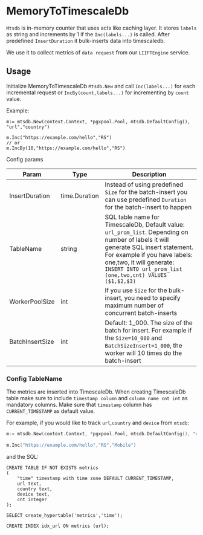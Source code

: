 # MemoryToTimescaleDb
`Mtsdb` is in-memory counter that uses acts like caching layer. It stores `labels` as string and increments by 1 if the `Inc(labels...)` is called.
After predefined `InsertDuration` it bulk-inserts data into timescaledb.

We use it to collect metrics of `data request` from our `LIIFTEngine` service.

## Usage
Initialize MemoryToTimescaleDb `Mtsdb.New` and call `Inc(labels...)` for each incremental request or `IncBy(count,labels...)` for incrementing by `count` value.

Example:
```
m:= mtsdb.New(context.Context, *pgxpool.Pool, mtsdb.DefaultConfig(), "url","country")
	
m.Inc("https://example.com/hello","RS")
// or 
m.IncBy(10,"https://example.com/hello","RS")
```

Config params

| Param           | Type          | Description                                                                                                                                                                                                                                                 |
|-----------------|---------------|-------------------------------------------------------------------------------------------------------------------------------------------------------------------------------------------------------------------------------------------------------------|
| InsertDuration  | time.Duration | Instead of using predefined `Size` for the batch-insert you can use predefined `Duration` for the batch-insert to happen                                                                                                                                    |
| TableName       | string        | SQL table name for TimescaleDb, Default value: `url_prom_list`. Depending on number of labels it will generate SQL insert statement. For example if you have labels: one,two, it will generate: `INSERT INTO url_prom_list (one,two,cnt) VALUES ($1,$2,$3)` |
| WorkerPoolSize  | int           | If you use `Size` for the bulk-insert, you need to specify maximum number of concurrent batch-inserts                                                                                                                                                       | 
| BatchInsertSize | int           | Default: 1_000. The size of the batch for insert. For example if the `Size=10_000` and `BatchSizeInsert=1_000`, the worker will 10 times do the batch-insert                                                                                                |

### Config TableName
The metrics are inserted into TimescaleDb. When creating TimescaleDb table make sure to include `timestamp column` 
and `column name cnt int` as mandatory columns. Make sure that `timestamp` column has `CURRENT_TIMESTAMP` as default value.

For example, if you would like to track `url`,`country` and `device` from `mtsdb`:
```go
m:= mtsdb.New(context.Context, *pgxpool.Pool, mtsdb.DefaultConfig(), "url","country","device")
	
m.Inc("https://example.com/hello","RS","Mobile")
```
and the SQL:
```postgresql
CREATE TABLE IF NOT EXISTS metrics
(
    "time" timestamp with time zone DEFAULT CURRENT_TIMESTAMP,
    url text,
    country text,
    device text,
    cnt integer
);

SELECT create_hypertable('metrics','time');

CREATE INDEX idx_url ON metrics (url);
```